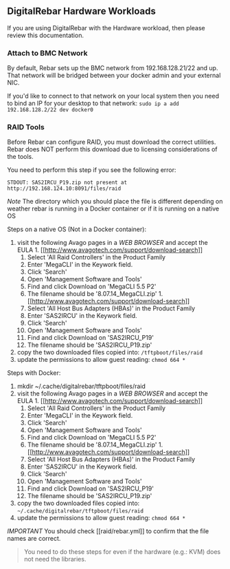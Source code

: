 ## DigitalRebar Hardware Workloads

If you are using DigitalRebar with the Hardware workload, then please review this documentation.

### Attach to BMC Network

By default, Rebar sets up the BMC network from 192.168.128.21/22 and up.  That network will be bridged between your docker admin and your external NIC.  

If you'd like to connect to that network on your local system then you need to bind an IP for your desktop to that network:  `sudo ip a add 192.168.128.2/22 dev docker0`

### RAID Tools

Before Rebar can configure RAID, you must download the correct utilities.  Rebar does NOT perform this download due to licensing considerations of the tools.

You need to perform this step if you see the following error:

`STDOUT: SAS2IRCU_P19.zip not present at http://192.168.124.10:8091/files/raid`

*Note* The directory which you should place the file is different depending on weather rebar is running in a Docker container or if it is running on a native OS

Steps on a native OS (Not in a Docker container):
  1. visit the following Avago pages in a _WEB BROWSER_ and accept the EULA
    1. [[http://www.avagotech.com/support/download-search]]
      1. Select 'All Raid Controllers' in the Product Family
      1. Enter 'MegaCLI' in the Keywork field.
      1. Click 'Search'
      1. Open 'Management Software and Tools'
      1. Find and click Download on 'MegaCLI 5.5 P2'
      1. The filename should be '8.07.14_MegaCLI.zip'
    1. [[http://www.avagotech.com/support/download-search]]
      1. Select 'All Host Bus Adapters (HBAs)' in the Product Family
      1. Enter 'SAS2IRCU' in the Keywork field.
      1. Click 'Search'
      1. Open 'Management Software and Tools'
      1. Find and click Download on 'SAS2IRCU_P19'
      1. The filename should be 'SAS2IRCU_P19.zip'
  1. copy the two downloaded files copied into: `/tftpboot/files/raid`
  1. update the permissions to allow guest reading: `chmod 664 *`

Steps with Docker:
  1. mkdir ~/.cache/digitalrebar/tftpboot/files/raid 
  1. visit the following Avago pages in a _WEB BROWSER_ and accept the EULA
    1. [[http://www.avagotech.com/support/download-search]]
      1. Select 'All Raid Controllers' in the Product Family
      1. Enter 'MegaCLI' in the Keywork field.
      1. Click 'Search'
      1. Open 'Management Software and Tools'
      1. Find and click Download on 'MegaCLI 5.5 P2'
      1. The filename should be '8.07.14_MegaCLI.zip'
    1. [[http://www.avagotech.com/support/download-search]]
      1. Select 'All Host Bus Adapters (HBAs)' in the Product Family
      1. Enter 'SAS2IRCU' in the Keywork field.
      1. Click 'Search'
      1. Open 'Management Software and Tools'
      1. Find and click Download on 'SAS2IRCU_P19'
      1. The filename should be 'SAS2IRCU_P19.zip'
  1. copy the two downloaded files copied into: `~/.cache/digitalrebar/tftpboot/files/raid`
  1. update the permissions to allow guest reading: `chmod 664 *`

*IMPORTANT* You should check [[raid/rebar.yml]] to confirm that the file names are correct.

> You need to do these steps for even if the hardware (e.g.: KVM) does not need the libraries. 
  

